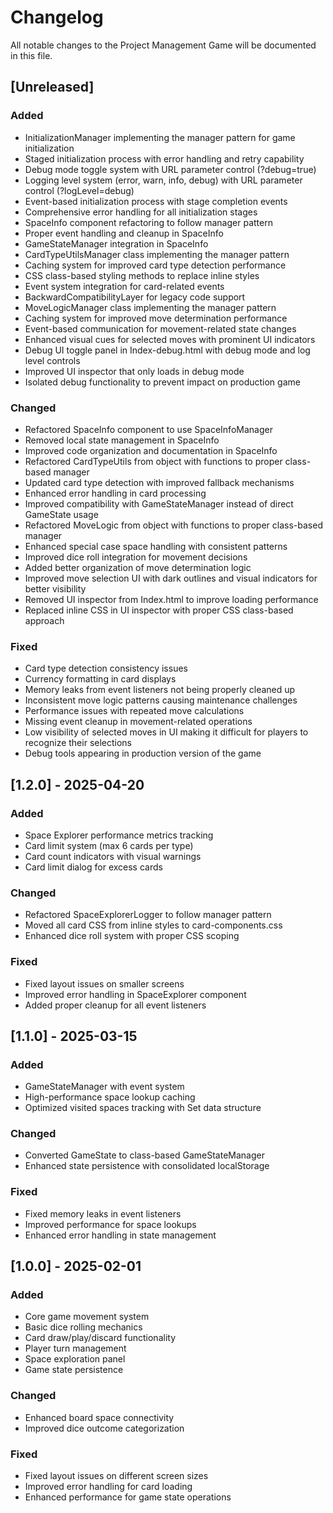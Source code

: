 # Changelog

All notable changes to the Project Management Game will be documented in this file.

## [Unreleased]

### Added
- InitializationManager implementing the manager pattern for game initialization
- Staged initialization process with error handling and retry capability
- Debug mode toggle system with URL parameter control (?debug=true)
- Logging level system (error, warn, info, debug) with URL parameter control (?logLevel=debug)
- Event-based initialization process with stage completion events
- Comprehensive error handling for all initialization stages
- SpaceInfo component refactoring to follow manager pattern
- Proper event handling and cleanup in SpaceInfo
- GameStateManager integration in SpaceInfo
- CardTypeUtilsManager class implementing the manager pattern
- Caching system for improved card type detection performance
- CSS class-based styling methods to replace inline styles
- Event system integration for card-related events
- BackwardCompatibilityLayer for legacy code support
- MoveLogicManager class implementing the manager pattern
- Caching system for improved move determination performance
- Event-based communication for movement-related state changes
- Enhanced visual cues for selected moves with prominent UI indicators
- Debug UI toggle panel in Index-debug.html with debug mode and log level controls
- Improved UI inspector that only loads in debug mode
- Isolated debug functionality to prevent impact on production game

### Changed
- Refactored SpaceInfo component to use SpaceInfoManager
- Removed local state management in SpaceInfo
- Improved code organization and documentation in SpaceInfo
- Refactored CardTypeUtils from object with functions to proper class-based manager
- Updated card type detection with improved fallback mechanisms
- Enhanced error handling in card processing
- Improved compatibility with GameStateManager instead of direct GameState usage
- Refactored MoveLogic from object with functions to proper class-based manager
- Enhanced special case space handling with consistent patterns
- Improved dice roll integration for movement decisions
- Added better organization of move determination logic
- Improved move selection UI with dark outlines and visual indicators for better visibility
- Removed UI inspector from Index.html to improve loading performance
- Replaced inline CSS in UI inspector with proper CSS class-based approach

### Fixed
- Card type detection consistency issues
- Currency formatting in card displays
- Memory leaks from event listeners not being properly cleaned up
- Inconsistent move logic patterns causing maintenance challenges
- Performance issues with repeated move calculations
- Missing event cleanup in movement-related operations
- Low visibility of selected moves in UI making it difficult for players to recognize their selections
- Debug tools appearing in production version of the game

## [1.2.0] - 2025-04-20

### Added
- Space Explorer performance metrics tracking
- Card limit system (max 6 cards per type)
- Card count indicators with visual warnings
- Card limit dialog for excess cards

### Changed
- Refactored SpaceExplorerLogger to follow manager pattern
- Moved all card CSS from inline styles to card-components.css
- Enhanced dice roll system with proper CSS scoping

### Fixed
- Fixed layout issues on smaller screens
- Improved error handling in SpaceExplorer component
- Added proper cleanup for all event listeners

## [1.1.0] - 2025-03-15

### Added
- GameStateManager with event system
- High-performance space lookup caching
- Optimized visited spaces tracking with Set data structure

### Changed
- Converted GameState to class-based GameStateManager
- Enhanced state persistence with consolidated localStorage

### Fixed
- Fixed memory leaks in event listeners
- Improved performance for space lookups
- Enhanced error handling in state management

## [1.0.0] - 2025-02-01

### Added
- Core game movement system
- Basic dice rolling mechanics
- Card draw/play/discard functionality
- Player turn management
- Space exploration panel
- Game state persistence

### Changed
- Enhanced board space connectivity
- Improved dice outcome categorization

### Fixed
- Fixed layout issues on different screen sizes
- Improved error handling for card loading
- Enhanced performance for game state operations

